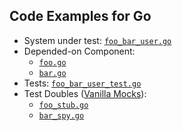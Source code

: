 Code Examples for Go
--------------------

* System under test: [`foo_bar_user.go`](./example/foo_bar_user.go)
* Depended-on Component:
    * [`foo.go`](./example/foo.go)
    * [`bar.go`](./example/bar.go)
* Tests: [`foo_bar_user_test.go`](./example/foo_bar_user_test.go)
* Test Doubles ([Vanilla Mocks](https://github.com/vanilla-manifesto/vanilla-mock-manifesto)):
    * [`foo_stub.go`](./example/foo_stub.go)
    * [`bar_spy.go`](./example/bar_spy.go)
